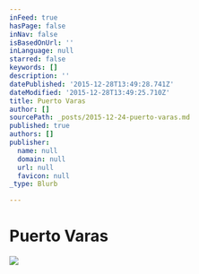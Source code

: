 ```yaml
---
inFeed: true
hasPage: false
inNav: false
isBasedOnUrl: ''
inLanguage: null
starred: false
keywords: []
description: ''
datePublished: '2015-12-28T13:49:28.741Z'
dateModified: '2015-12-28T13:49:25.710Z'
title: Puerto Varas
author: []
sourcePath: _posts/2015-12-24-puerto-varas.md
published: true
authors: []
publisher:
  name: null
  domain: null
  url: null
  favicon: null
_type: Blurb

---
```

# Puerto Varas
![](https://s3-us-west-2.amazonaws.com/the-grid-img/p/07234488d01cea629cda3ef9cc797eb9c3097394.jpg)